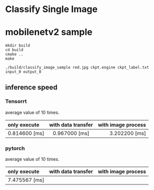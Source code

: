 # Classify Single Image 

# mobilenetv2 sample
```
mkdir build
cd build
cmake ..
make
```

```
./build/classify_image_sample red.jpg ckpt.engine ckpt_label.txt input_0 output_0
```

## inference speed

### Tensorrt

average value of 10 times.

| only execute | with data transfer | with image process |
| :--- | :---: | ---: |
| 0.814600 [ms] | 0.967000 [ms] | 3.202200 [ms] |

### pytorch

average value of 10 times.

| only execute | with data transfer | with image process |
| :--- | :---: | ---: |
| 7.475567 [ms] |  | |

